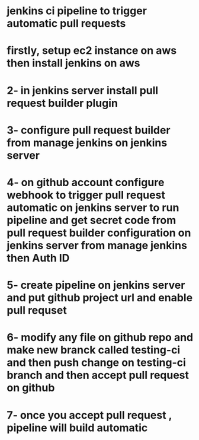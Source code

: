 # jenkins ci pipeline to trigger automatic pull requests
# firstly, setup ec2 instance on aws then install jenkins on aws 
# 2- in jenkins server install pull request builder plugin
# 3- configure pull request builder from manage jenkins on jenkins server
# 4- on github account configure webhook to trigger pull request automatic on jenkins server to run pipeline and get secret code from pull request builder configuration on jenkins server from manage jenkins then Auth ID
# 5- create pipeline on jenkins server and put github project url and enable pull requset
# 6- modify any file on github repo and make new branck called testing-ci and then push change on testing-ci branch and then accept pull request on github
# 7- once you accept pull request , pipeline will build automatic